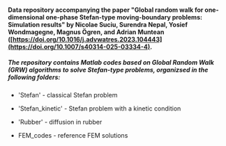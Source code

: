 
#### Data repository accompanying the paper "Global random walk for one-dimensional one-phase Stefan-type moving-boundary problems: Simulation results" by Nicolae Suciu, Surendra Nepal, Yosief Wondmagegne, Magnus Ögren, and Adrian Muntean ([https://doi.org/10.1016/j.advwatres.2023.104443](https://doi.org/10.1007/s40314-025-03334-4).

##### The repository contains Matlab codes based on Global Random Walk (GRW) algorithms to solve Stefan-type problems, organizsed in the following folders:

- 'Stefan' - classical Stefan problem

- 'Stefan_kinetic' - Stefan problem with a kinetic condition

- 'Rubber' - diffusion in rubber

- FEM_codes - reference FEM solutions

